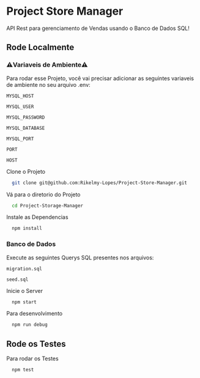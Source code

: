 
# Project Store Manager

API Rest para gerenciamento de Vendas usando o Banco de Dados SQL!


## Rode Localmente


### ⚠️Variaveis de Ambiente⚠️

Para rodar esse Projeto, você vai precisar adicionar as seguintes variaveis de ambiente no seu arquivo .env:

`MYSQL_HOST`

`MYSQL_USER`

`MYSQL_PASSWORD`

`MYSQL_DATABASE`

`MYSQL_PORT`

`PORT`

`HOST`

Clone o Projeto

```bash
  git clone git@github.com:Rikelmy-Lopes/Project-Store-Manager.git
```

Vá para o diretorio do Projeto

```bash
  cd Project-Storage-Manager
```

Instale as Dependencias

```bash
  npm install
```

### Banco de Dados

Execute as seguintes Querys SQL presentes nos arquivos:

```
migration.sql

seed.sql
```

Inicie o Server

```bash
  npm start
```

Para desenvolvimento
```bash
  npm run debug
```


## Rode os Testes

Para rodar os Testes

```bash
  npm test
```

